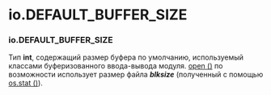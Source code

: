 # io.DEFAULT\_BUFFER\_SIZE

### io.DEFAULT\_BUFFER\_SIZE

Тип **int**, содержащий размер буфера по умолчанию, используемый классами буферизованного ввода-вывода модуля. [open \(\)](../../../../vstroennye-obekty/vstroennye-funkcii/open.md) по возможности использует размер файла _**blksize**_ \(полученный с помощью [os.stat \(\)](../../os/faily-i-direktorii/os.stat.md)\).

